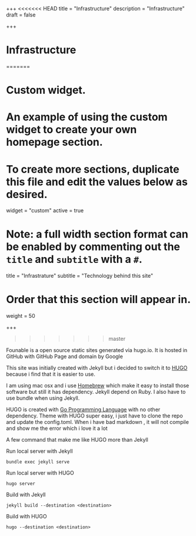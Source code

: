 +++
<<<<<<< HEAD
title = "Infrastructure"
description = "Infrastructure"
draft = false

+++

# Infrastructure
=======
# Custom widget.
# An example of using the custom widget to create your own homepage section.
# To create more sections, duplicate this file and edit the values below as desired.
widget = "custom"
active = true


# Note: a full width section format can be enabled by commenting out the `title` and `subtitle` with a `#`.
title = "Infrastrature"
subtitle = "Technology behind this site"

# Order that this section will appear in.
weight = 50

+++
>>>>>>> master

Founable is a open source static sites generated via hugo.io. It is hosted in GitHub with GitHub Page and domain by Google

This site was initially created with Jekyll but i decided to switch it to [HUGO](https://gohugo.io) because i find that it is easier to use.

I am using mac osx and i use [Homebrew](https://brew.sh/) which make it easy to install those software but still it has dependency. Jekyll depend on Ruby. I also have to use bundle when using Jekyll.

HUGO is created with [Go Programming Language](https://golang.org/) with no other dependency. Theme with HUGO super easy, i just have to clone the repo and update the config.toml. When i have bad markdown , it will not compile and show me the error which i love it a lot

A few command that make me like HUGO more than Jekyll

Run local server with Jekyll
```
bundle exec jekyll serve
```

Run local server with HUGO
```
hugo server
```

Build with Jekyll
```
jekyll build --destination <destination>
```

Build with HUGO
```
hugo --destination <destination>
```
